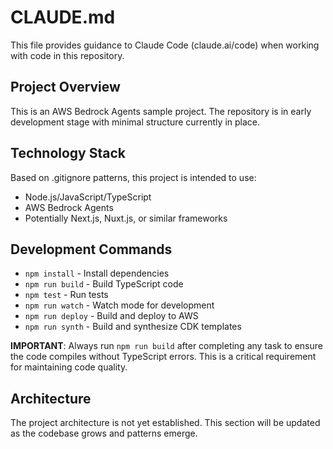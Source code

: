 # CLAUDE.md

This file provides guidance to Claude Code (claude.ai/code) when working with code in this repository.

## Project Overview

This is an AWS Bedrock Agents sample project. The repository is in early development stage with minimal structure currently in place.

## Technology Stack

Based on .gitignore patterns, this project is intended to use:
- Node.js/JavaScript/TypeScript
- AWS Bedrock Agents
- Potentially Next.js, Nuxt.js, or similar frameworks

## Development Commands

- `npm install` - Install dependencies
- `npm run build` - Build TypeScript code 
- `npm test` - Run tests
- `npm run watch` - Watch mode for development
- `npm run deploy` - Build and deploy to AWS
- `npm run synth` - Build and synthesize CDK templates

**IMPORTANT**: Always run `npm run build` after completing any task to ensure the code compiles without TypeScript errors. This is a critical requirement for maintaining code quality.

## Architecture

The project architecture is not yet established. This section will be updated as the codebase grows and patterns emerge.